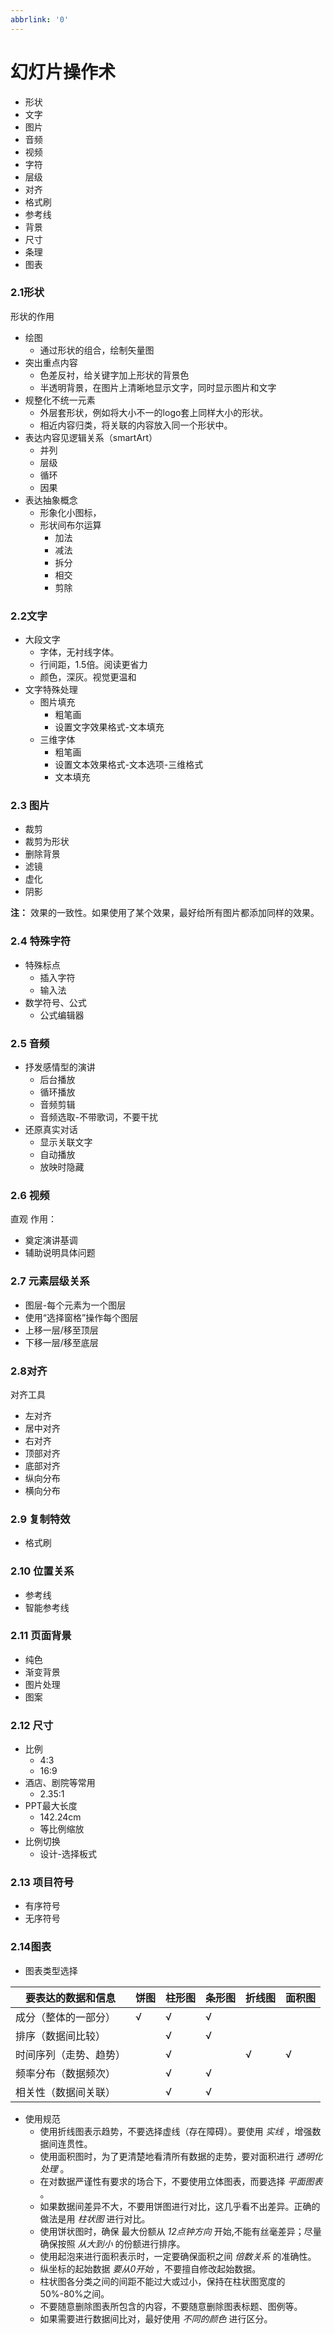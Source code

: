 ```yaml
---
abbrlink: '0'
---
```

# 幻灯片操作术

* 形状
* 文字
* 图片
* 音频
* 视频
* 字符
* 层级
* 对齐
* 格式刷
* 参考线
* 背景
* 尺寸
* 条理
* 图表

### 2.1形状
形状的作用
* 绘图
    * 通过形状的组合，绘制矢量图
* 突出重点内容
    * 色差反衬，给关键字加上形状的背景色
    * 半透明背景，在图片上清晰地显示文字，同时显示图片和文字
* 规整化不统一元素
    * 外层套形状，例如将大小不一的logo套上同样大小的形状。
    * 相近内容归类，将关联的内容放入同一个形状中。
* 表达内容见逻辑关系（smartArt）
    * 并列
    * 层级
    * 循环
    * 因果
* 表达抽象概念
    * 形象化小图标，
    * 形状间布尔运算
        * 加法
        * 减法
        * 拆分
        * 相交
        * 剪除
### 2.2文字

* 大段文字
    * 字体，无衬线字体。
    * 行间距，1.5倍。阅读更省力
    * 颜色，深灰。视觉更温和
* 文字特殊处理
    * 图片填充
        * 粗笔画
        * 设置文字效果格式-文本填充
    * 三维字体
        * 粗笔画
        * 设置文本效果格式-文本选项-三维格式
        * 文本填充

### 2.3 图片
* 裁剪
* 裁剪为形状
* 删除背景
* 滤镜
* 虚化
* 阴影

__注：__ 效果的一致性。如果使用了某个效果，最好给所有图片都添加同样的效果。


### 2.4 特殊字符
* 特殊标点
    * 插入字符
    * 输入法
* 数学符号、公式
    * 公式编辑器

### 2.5 音频
* 抒发感情型的演讲
    * 后台播放
    * 循环播放
    * 音频剪辑
    * 音频选取-不带歌词，不要干扰
* 还原真实对话
    * 显示关联文字
    * 自动播放
    * 放映时隐藏
### 2.6 视频
直观
作用：
* 奠定演讲基调
* 辅助说明具体问题

### 2.7 元素层级关系
* 图层-每个元素为一个图层
* 使用“选择窗格”操作每个图层
* 上移一层/移至顶层
* 下移一层/移至底层

### 2.8对齐
对齐工具
* 左对齐
* 居中对齐
* 右对齐
* 顶部对齐
* 底部对齐
* 纵向分布
* 横向分布
### 2.9 复制特效
* 格式刷
### 2.10 位置关系

* 参考线
* 智能参考线

### 2.11 页面背景
* 纯色
* 渐变背景
* 图片处理
* 图案

### 2.12 尺寸
* 比例
    * 4:3
    * 16:9
* 酒店、剧院等常用 
    * 2.35:1
* PPT最大长度
    * 142.24cm
    * 等比例缩放
* 比例切换
    * 设计-选择板式

### 2.13 项目符号
* 有序符号
* 无序符号

### 2.14图表
* 图表类型选择


| 要表达的数据和信息   | 饼图   | 柱形图  | 条形图  | 折线图  | 面积图  |
| ----------- | ---- | ---- | ---- | ---- | ---- |
| 成分（整体的一部分）  | √    | √    | √    |      |      |
| 排序（数据间比较）   |      | √    | √    |      |      |
| 时间序列（走势、趋势） |      | √    |      | √    | √    |
| 频率分布（数据频次）  |      | √    | √    |      |      |
| 相关性（数据间关联）  |      | √    | √    |      |      |

* 使用规范
  * 使用折线图表示趋势，不要选择虚线（存在障碍）。要使用 _实线_ ，增强数据间连贯性。
  * 使用面积图时，为了更清楚地看清所有数据的走势，要对面积进行 _透明化处理_ 。
  * 在对数据严谨性有要求的场合下，不要使用立体图表，而要选择 _平面图表_ 。
  * 如果数据间差异不大，不要用饼图进行对比，这几乎看不出差异。正确的做法是用 _柱状图_ 进行对比。
  * 使用饼状图时，确保 最大份额从 _12点钟方向_ 开始,不能有丝毫差异；尽量确保按照 _从大到小_ 的份额进行排序。
  * 使用起泡来进行面积表示时，一定要确保面积之间 _倍数关系_ 的准确性。
  * 纵坐标的起始数据 _要从0开始_ ，不要擅自修改起始数据。
  * 柱状图各分类之间的间距不能过大或过小，保持在柱状图宽度的 50%-80%之间。
  * 不要随意删除图表所包含的内容，不要随意删除图表标题、图例等。
  * 如果需要进行数据间比对，最好使用 _不同的颜色_ 进行区分。